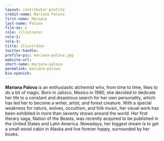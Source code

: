 ```yaml
---
layout: contributor-profile
credit-name: Mariana Palova
first-name: Mariana
last-name: Palova
file-as: p
role: illustrator
role-2:
role-3:
title: Illustrator
twitter-handle:
profile-pic: mariana-palova.jpg
website-url:
short-name: mariana-palova
permalink: mariana-palova
bio-spanish:
---
```

**Mariana Palova** is an enthusiastic alchemist who, from time to time, likes to do a bit of magic. Born in Jalisco, Mexico in 1990, she decided to dedicate her life to a constant and disastrous search for her own personality, which has led her to become a writer, artist, and forest creature. With a special weakness for nature, wolves, occultism, and folk music, her visual work has been exhibited in more than seventy shows around the world. Her first literary saga, Nation of the Beasts, was recently acquired to be published in the United States and Latin America. Nowadays, her biggest dream is to get a small wood cabin in Alaska and live forever happy, surrounded by her books.

